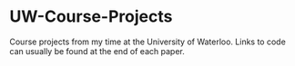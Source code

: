 # UW-Course-Projects
Course projects from my time at the University of Waterloo.
Links to code can usually be found at the end of each paper.

